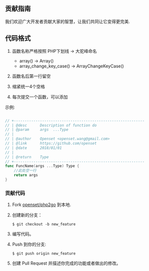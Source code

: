 ## 贡献指南

我们欢迎广大开发者贡献大家的智慧，让我们共同让它变得更完美.

## 代码格式

  1. 函数名称严格按照 PHP下划线 -> 大驼峰命名
     - array() -> Array()
     - array_change_key_case() -> ArrayChangeKeyCase()

  2. 函数名后第一行留空
  3. 缩紧统一4个空格
  4. 每次提交一个函数，可以添加

示例:

```go

// +------------------------------------------------------------
// | @desc      Description of function do
// | @param     args  ...Type
// |
// | @author    Openset <openset.wang@gmail.com>
// | @link      https://github.com/openset
// | @date      2018/01/01
// |
// | @return    Type
// +------------------------------------------------------------
func FuncName(args ...Type) Type {
    //此处空一行
	return args
}

```

### 贡献代码

1. Fork [openset/php2go](https://github.com/openset/php2go) 到本地.
2. 创建新的分支：

    ```shell
    $ git checkout -b new_feature
    ```

3. 编写代码。
4. Push 到你的分支:

    ```shell
    $ git push origin new_feature
    ```

5. 创建 Pull Request 并描述你完成的功能或者做出的修改。
